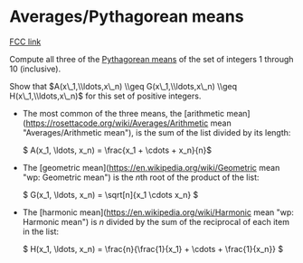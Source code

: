 # Averages/Pythagorean means

[FCC link](https://www.freecodecamp.org/learn/coding-interview-prep/rosetta-code/averagespythagorean-means)

Compute all three of the
[Pythagorean means](https://en.wikipedia.org/wiki/Pythagorean%20means "wp: Pythagorean means")
of the set of integers $1$ through $10$ (inclusive).

Show that
$A(x\_1,\\ldots,x\_n) \\geq G(x\_1,\\ldots,x\_n) \\geq H(x\_1,\\ldots,x\_n)$ for
this set of positive integers.

- The most common of the three means, the [arithmetic
  mean](https://rosettacode.org/wiki/Averages/Arithmetic mean
  "Averages/Arithmetic mean"), is the sum of the list divided by its length:

  $ A(x_1, \\ldots, x_n) = \\frac{x_1 + \\cdots + x_n}{n}$

- The [geometric mean](https://en.wikipedia.org/wiki/Geometric mean "wp:
  Geometric mean") is the $n$th root of the product of the list:

  $ G(x_1, \\ldots, x_n) = \\sqrt\[n\]{x_1 \\cdots x_n} $

- The [harmonic mean](https://en.wikipedia.org/wiki/Harmonic mean "wp: Harmonic
  mean") is $n$ divided by the sum of the reciprocal of each item in the list:

  $ H(x_1, \\ldots, x_n) = \\frac{n}{\\frac{1}{x_1} + \\cdots + \\frac{1}{x_n}}
  $
